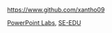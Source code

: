 
<!-- Give link to your github home page -->
<span id="github">https://www.github.com/xantho09</span>

<!-- Give your internal and external projects related to the module -->
<span id="projects">[PowerPoint Labs](https://github.com/PowerPointLabs/PowerPointLabs), [SE-EDU](https://github.com/se-edu/se-edu.github.io)</span>